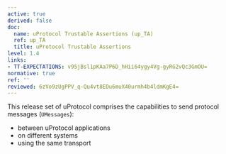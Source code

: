 ```yaml
---
active: true
derived: false
doc:
  name: uProtocol Trustable Assertions (up_TA)
  ref: up_TA
  title: uProtocol Trustable Assertions
level: 1.4
links:
- TT-EXPECTATIONS: v95jBsl1pKAa7P6D_hHii64ygy4Vg-gyRG2vQc3GmOU=
normative: true
ref: ''
reviewed: 6zVo9zUgPPV_q-Qu4vt8EDu6muX40urmh4b4ldmKgE4=
---
```


This release set of uProtocol comprises the capabilities to send protocol messages (`UMessages`):

- between uProtocol applications
- on different systems
- using the same transport
